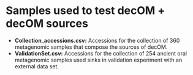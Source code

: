 # Samples used to test decOM + decOM sources
- **Collection\_accessions.csv:** Accessions for the collection of 360 metagenomic samples that compose the sources of decOM.
- **ValidationSet.csv:** Accessions for the collection of 254 ancient oral metagenomic samples used sinks in validation experiment with an external data set.
